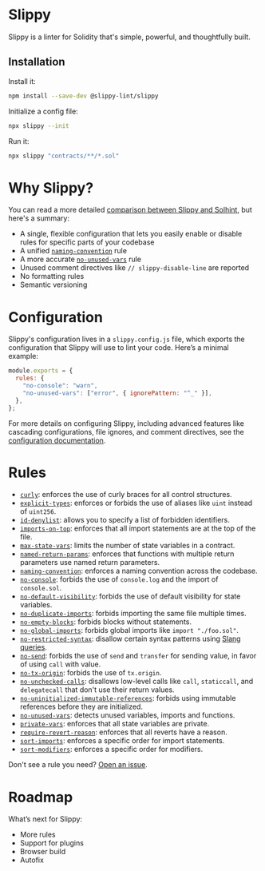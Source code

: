 # Slippy

Slippy is a linter for Solidity that's simple, powerful, and thoughtfully built.

## Installation

Install it:

```bash
npm install --save-dev @slippy-lint/slippy
```

Initialize a config file:

```bash
npx slippy --init
```

Run it:

```bash
npx slippy "contracts/**/*.sol"
```

# Why Slippy?

You can read a more detailed [comparison between Slippy and Solhint](/docs/slippy-vs-solhint.md), but here's a summary:

- A single, flexible configuration that lets you easily enable or disable rules for specific parts of your codebase
- A unified [`naming-convention`](/docs/rules/naming-convention.md) rule
- A more accurate [`no-unused-vars`](/docs/rules/no-unused-vars.md) rule
- Unused comment directives like `// slippy-disable-line` are reported
- No formatting rules
- Semantic versioning

# Configuration

Slippy's configuration lives in a `slippy.config.js` file, which exports the configuration that Slippy will use to lint your code. Here’s a minimal example:

```js
module.exports = {
  rules: {
    "no-console": "warn",
    "no-unused-vars": ["error", { ignorePattern: "^_" }],
  },
};
```

For more details on configuring Slippy, including advanced features like cascading configurations, file ignores, and comment directives, see the [configuration documentation](/docs/config.md).

# Rules

- [`curly`](/docs/rules/curly.md): enforces the use of curly braces for all control structures.
- [`explicit-types`](/docs/rules/explicit-types.md): enforces or forbids the use of aliases like `uint` instead of `uint256`.
- [`id-denylist`](/docs/rules/id-denylist.md): allows you to specify a list of forbidden identifiers.
- [`imports-on-top`](/docs/rules/imports-on-top.md): enforces that all import statements are at the top of the file.
- [`max-state-vars`](/docs/rules/max-state-vars.md): limits the number of state variables in a contract.
- [`named-return-params`](/docs/rules/named-return-params.md): enforces that functions with multiple return parameters use named return parameters.
- [`naming-convention`](/docs/rules/naming-convention.md): enforces a naming convention across the codebase.
- [`no-console`](/docs/rules/no-console.md): forbids the use of `console.log` and the import of `console.sol`.
- [`no-default-visibility`](/docs/rules/no-default-visibility.md): forbids the use of default visibility for state variables.
- [`no-duplicate-imports`](/docs/rules/no-duplicate-imports.md): forbids importing the same file multiple times.
- [`no-empty-blocks`](/docs/rules/no-empty-blocks.md): forbids blocks without statements.
- [`no-global-imports`](/docs/rules/no-global-imports.md): forbids global imports like `import "./foo.sol"`.
- [`no-restricted-syntax`](/docs/rules/no-restricted-syntax.md): disallow certain syntax patterns using [Slang queries](https://nomicfoundation.github.io/slang/latest/user-guide/06-query-language/01-query-syntax/).
- [`no-send`](/docs/rules/no-send.md): forbids the use of `send` and `transfer` for sending value, in favor of using `call` with value.
- [`no-tx-origin`](/docs/rules/no-tx-origin.md): forbids the use of `tx.origin`.
- [`no-unchecked-calls`](/docs/rules/no-unchecked-calls.md): disallows low-level calls like `call`, `staticcall`, and `delegatecall` that don't use their return values.
- [`no-uninitialized-immutable-references`](/docs/rules/no-uninitialized-immutable-references.md): forbids using immutable references before they are initialized.
- [`no-unused-vars`](/docs/rules/no-unused-vars.md): detects unused variables, imports and functions.
- [`private-vars`](/docs/rules/private-vars.md): enforces that all state variables are private.
- [`require-revert-reason`](/docs/rules/require-revert-reason.md): enforces that all reverts have a reason.
- [`sort-imports`](/docs/rules/sort-imports.md): enforces a specific order for import statements.
- [`sort-modifiers`](/docs/rules/sort-modifiers.md): enforces a specific order for modifiers.

Don't see a rule you need? [Open an issue](https://github.com/fvictorio/slippy/issues/new).

# Roadmap

What’s next for Slippy:

- More rules
- Support for plugins
- Browser build
- Autofix
